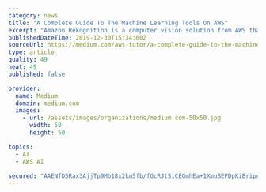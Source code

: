 ```yaml
---
category: news
title: "A Complete Guide To The Machine Learning Tools On AWS"
excerpt: "Amazon Rekognition is a computer vision solution from AWS that helps developers to build applications that can recognize objects from images and videos. In addition to automatic object recognition ..."
publishedDateTime: 2019-12-30T15:34:00Z
sourceUrl: https://medium.com/aws-tutor/a-complete-guide-to-the-machine-learning-tools-on-aws-8a012cb4de76
type: article
quality: 49
heat: 49
published: false

provider:
  name: Medium
  domain: medium.com
  images:
    - url: /assets/images/organizations/medium.com-50x50.jpg
      width: 50
      height: 50

topics:
  - AI
  - AWS AI

secured: "AAENfD5Rax3AjjTp9Mb18x2km5fb/fGcRJtSiCEGmhEa+1XmuBEFDpKiBripoE3rqxv9XiiF9w2jBcMkiGtwjLGbJXfOoh10RR1P6+zUH6iMA5IsePtaysLz3M3TWw5znOlptJwah3IApVjcXAo67/Eh7TdW2z9EmtaWskM/MkfoHwsm7sXH3GPcDeVVJ80QEgtX25mSJOk7B1hoHFwCBw6egQ+WDItaVkEemo3ZNhsO4akYFXP9F8tLR/MrTWKP5ZbdyBC5q4hLaihbKjYthMF9NN/C+HpL5a3/LK8G+eI=;tGx95h9dc3VOQbSWZX7Qdg=="
---
```


